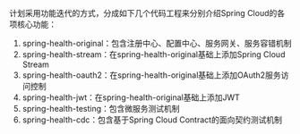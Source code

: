 计划采用功能迭代的方式，分成如下几个代码工程来分别介绍Spring Cloud的各项核心功能：
1. spring-health-original：包含注册中心、配置中心、服务网关、服务容错机制
2. spring-health-stream：在spring-health-original基础上添加Spring Cloud Stream
3. spring-health-oauth2：在spring-health-original基础上添加OAuth2服务访问控制
4. spring-health-jwt：在spring-health-original基础上添加JWT
5. spring-health-testing：包含微服务测试机制
6. spring-health-cdc：包含基于Spring Cloud Contract的面向契约测试机制

